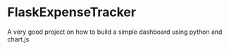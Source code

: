 # FlaskExpenseTracker
A very good project on how to  build a simple dashboard using python and chart.js
